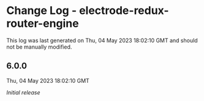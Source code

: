 # Change Log - electrode-redux-router-engine

This log was last generated on Thu, 04 May 2023 18:02:10 GMT and should not be manually modified.

## 6.0.0
Thu, 04 May 2023 18:02:10 GMT

_Initial release_

